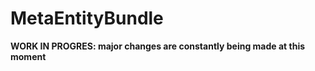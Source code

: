 MetaEntityBundle
=====================

**WORK IN PROGRES: major changes are constantly being made at this moment**

